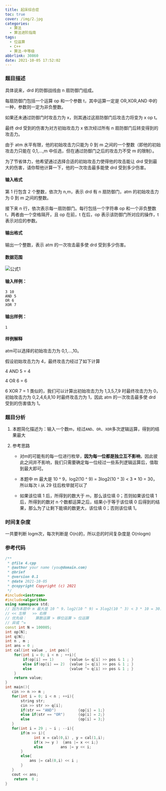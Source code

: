 ```yaml
---
title: 起床综合症
toc: true
cover: /img/2.jpg
categories:
  - 算法
  - 算法进阶指南
tags:
  - 位运算
  - C++
  - 算法-中等级
abbrlink: 30860
date: 2021-10-05 17:52:02
---
```

### 题目描述

具体说来，drd 的防御战线由 n 扇防御门组成。

每扇防御门包括一个运算 op 和一个参数 t，其中运算一定是 OR,XOR,AND 中的一种，参数则一定为非负整数。<!-- more -->

如果还未通过防御门时攻击力为 x，则其通过这扇防御门后攻击力将变为 x op t。

最终 drd 受到的伤害为对方初始攻击力 x 依次经过所有 n 扇防御门后转变得到的攻击力。

由于 atm 水平有限，他的初始攻击力只能为 0 到 m 之间的一个整数（即他的初始攻击力只能在 0,1,…,m 中任选，但在通过防御门之后的攻击力不受 m 的限制）。

为了节省体力，他希望通过选择合适的初始攻击力使得他的攻击能让 drd 受到最大的伤害，请你帮他计算一下，他的一次攻击最多能使 drd 受到多少伤害。

#### 输入格式

第 1 行包含 2 个整数，依次为 n,m，表示 drd 有 n 扇防御门，atm 的初始攻击力为 0 到 m 之间的整数。

接下来 n 行，依次表示每一扇防御门。每行包括一个字符串 op 和一个非负整数 t，两者由一个空格隔开，且 op 在前，t 在后，op 表示该防御门所对应的操作，t 表示对应的参数。

#### 输出格式

输出一个整数，表示 atm 的一次攻击最多使 drd 受到多少伤害。

#### 数据范围

![公式1](/img/saunfa1.png)

#### 输入样例：

```
3 10
AND 5
OR 6
XOR 7
```

#### 输出样例：

```
1
```

#### 样例解释

atm可以选择的初始攻击力为 0,1,…,10。

假设初始攻击力为 4，最终攻击力经过了如下计算

4 AND 5 = 4

4 OR 6 = 6

6 XOR 7 = 1
类似的，我们可以计算出初始攻击力为 1,3,5,7,9 时最终攻击力为 0，初始攻击力为 0,2,4,6,8,10 时最终攻击力为 1，因此 atm 的一次攻击最多使 drd 受到的伤害值为 1。

### 题目分析

1. 本题简化描述为：输入一个数m，经过`AND`、`OR`、`XOR`多次逻辑运算，得到的结果最大

2. 参考思路

   * 对m的可能有的每一位进行枚举，**因为每一位都是独立互不影响**，因此彼此之间并不影响，我们只需要确定每一位经过一些系列逻辑运算后，值取到最大即可。

   * 本题中 m 最大是 10 ^ 9，log2(10 ^ 9) = 3log2(10 ^ 3) < 3 * 10 = 30，所以每次 i 从 29 往后枚举就可以了
   * 如果该位填 1 后，所得到的数大于 m，那么该位填 0；否则如果该位填 1 后，所得到的数对 n 个数都运算之后，结果小于等于该位填 0 后得到的结果，那么为了让剩下能填的数更大，该位填 0；否则该位填 1。

### 时间复杂度

一共要判断 logm次，每次判断是 O(n)的，所以总的时间复杂度是  O(nlogm)

### 参考代码

```c++
/**
 * @file 4.cpp
 * @author your name (you@domain.com)
 * @brief 
 * @version 0.1
 * @date 2021-10-05
 * @copyright Copyright (c) 2021
 */
#include<iostream>
#include<algorithm>
using namespace std;
// 因为本题中 m 最大是 10 ^ 9，log2(10 ^ 9) = 3log2(10 ^ 3) < 3 * 10 = 30，所以每次 i 从 29 往后枚举就可以了
// << 左移   >> 右移
// 优先级：    算数运算 > 移位运算 > 位运算  
// 异或 ^=
const int N = 100005;
int op[N];
int q[N];
int n , m ;
int ans = 0 ;
int cal(int value , int pos){
    for(int i = 0; i < n ; ++i){
        if(op[i] == 1)       {value &= q[i] >> pos & 1 ; }
        else if(op[i] == 2)  {value |= q[i] >> pos & 1 ; }
        else                 {value ^= q[i] >> pos & 1 ; }
    }
    return value;
}
int main(){
   cin >> n >> m ;
   for(int i = 0; i < n ; ++i){
       string str;
       cin >> str >> q[i];
       if(str == "AND")          {op[i] = 1;}
       else if(str == "OR")      {op[i] = 2;}
       else                      {op[i] = 3;}
   }
   for(int i = 29 ; ~ i ; --i){
       if(m >> i){
             int x = cal(0,i) , y = cal(1,i);
             if(x >= y )  {ans |= x << i;}
             else        ans |= y << i;
       }
       else{
           ans |= cal(0,i) << i ;
       }
   }
   cout << ans;
    return  0 ;
}
```

